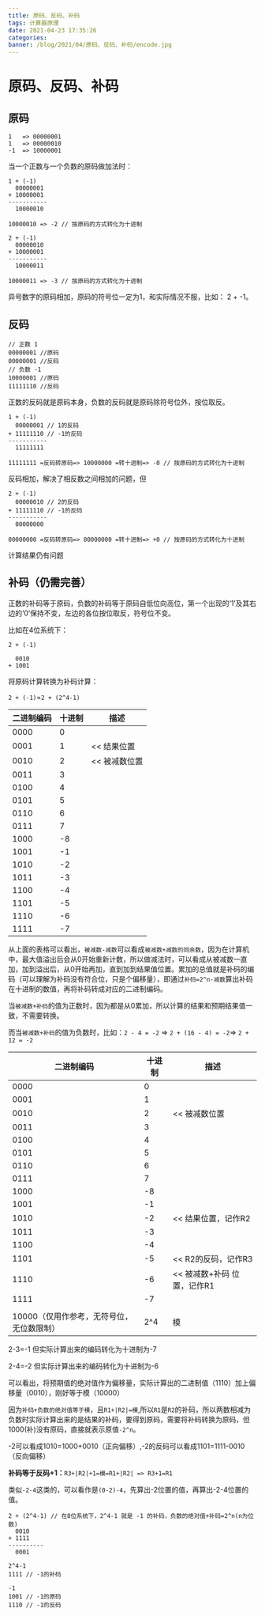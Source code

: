 ```yaml
---
title: 原码、反码、补码
tags: 计算器原理
date: 2021-04-23 17:35:26
categories:
banner: /blog/2021/04/原码、反码、补码/encode.jpg
---
```



# 原码、反码、补码

## 原码

```
1   => 00000001
1   => 00000010
-1  => 10000001
```

当一个正数与一个负数的原码做加法时：

```
1 + (-1)
  00000001
+ 10000001
-----------
  10000010
  
10000010 => -2 // 按原码的方式转化为十进制

2 + (-1)
  00000010
+ 10000001
-----------
  10000011
  
10000011 => -3 // 按原码的方式转化为十进制
```

异号数字的原码相加，原码的符号位一定为1，和实际情况不服，比如： 2 + -1。

<!-- more -->

## 反码

```
// 正数 1
00000001 //原码
00000001 //反码
// 负数 -1
10000001 //原码
11111110 //反码
```

正数的反码就是原码本身，负数的反码就是原码除符号位外，按位取反。

```
1 + (-1)
  00000001 // 1的反码
+ 11111110 // -1的反码
-----------
  11111111
  
11111111 =反码转原码=> 10000000 =转十进制=> -0 // 按原码的方式转化为十进制
```

反码相加，解决了相反数之间相加的问题，但

```
2 + (-1)
  00000010 // 2的反码
+ 11111110 // -1的反码
-----------
  00000000
  
00000000 =反码转原码=> 00000000 =转十进制=> +0 // 按原码的方式转化为十进制
```

计算结果仍有问题

## 补码（仍需完善）

正数的补码等于原码，负数的补码等于原码自低位向高位，第一个出现的‘1’及其右边的‘0’保持不变，左边的各位按位取反，符号位不变。

比如在4位系统下：

```
2 + (-1)

  0010
+ 1001  
```

将原码计算转换为补码计算：

`2 + (-1)`=`2 + (2^4-1)`

| 二进制编码 | 十进制 | 描述          |
| ---------- | ------ | ------------- |
| 0000       | 0      |               |
| 0001       | 1      | << 结果位置   |
| 0010       | 2      | << 被减数位置 |
| 0011       | 3      |               |
| 0100       | 4      |               |
| 0101       | 5      |               |
| 0110       | 6      |               |
| 0111       | 7      |               |
| 1000       | -8     |               |
| 1001       | -1     |               |
| 1010       | -2     |               |
| 1011       | -3     |               |
| 1100       | -4     |               |
| 1101       | -5     |               |
| 1110       | -6     |               |
| 1111       | -7     |               |

 从上面的表格可以看出，`被减数-减数`可以看成`被减数+减数的同余数`，因为在计算机中，最大值溢出后会从0开始重新计数，所以做减法时，可以看成从被减数一直加，加到溢出后，从0开始再加，直到加到结果值位置。累加的总值就是补码的编码（可以理解为补码没有符合位，只是个偏移量），即通过`补码=2^n-减数`算出补码在十进制的数值，再将补码转成对应的二进制编码。

当`被减数+补码`的值为正数时，因为都是从0累加，所以计算的结果和预期结果值一致，不需要转换。

而当`被减数+补码`的值为负数时，比如：`2 - 4 = -2` => `2 + (16 - 4) = -2`=> `2 + 12 = -2`

| 二进制编码                                | 十进制 | 描述                        |
| ----------------------------------------- | ------ | --------------------------- |
| 0000                                      | 0      |                             |
| 0001                                      | 1      |                             |
| 0010                                      | 2      | << 被减数位置               |
| 0011                                      | 3      |                             |
| 0100                                      | 4      |                             |
| 0101                                      | 5      |                             |
| 0110                                      | 6      |                             |
| 0111                                      | 7      |                             |
| 1000                                      | -8     |                             |
| 1001                                      | -1     |                             |
| 1010                                      | -2     | << 结果位置，记作R2         |
| 1011                                      | -3     |                             |
| 1100                                      | -4     |                             |
| 1101                                      | -5     | << R2的反码，记作R3         |
| 1110                                      | -6     | << 被减数+补码 位置，记作R1 |
| 1111                                      | -7     |                             |
|                                           |        |                             |
| 10000（仅用作参考，无符号位，无位数限制） | 2^4    | 模                          |

2-3=-1 但实际计算出来的编码转化为十进制为-7

2-4=-2 但实际计算出来的编码转化为十进制为-6

可以看出，将预期值的绝对值作为偏移量，实际计算出的二进制值（1110）加上偏移量（0010），刚好等于模（10000）

因为`补码+负数的绝对值等于模`，且`R1+|R2|=模`,所以`R1`是`R2`的补码，所以两数相减为负数时实际计算出来的是结果的补码，要得到原码，需要将补码转换为原码，但1000(补)没有原码，直接就表示原值`-2^n`。

-2可以看成1010=1000+0010（正向偏移）,-2的反码可以看成1101=1111-0010（反向偏移）

**补码等于反码+1：**`R3+|R2|+1=模=R1+|R2| => R3+1=R1`

类似`-2-4`这类的，可以看作是`(0-2)-4`，先算出-2位置的值，再算出-2-4位置的值。

```
2 + (2^4-1) // 在8位系统下，2^4-1 就是 -1 的补码，负数的绝对值+补码=2^n(n为位数)
  0010
+ 1111  
----------
  0001

2^4-1
1111 // -1的补码

-1
1001 // -1的原码
1110 // -1的反码
```
